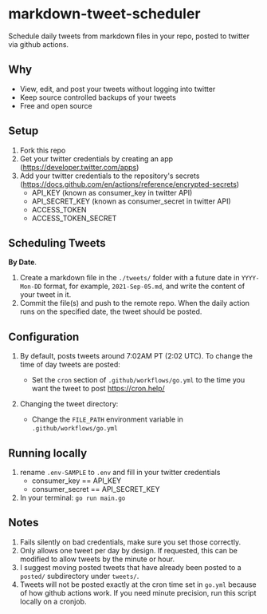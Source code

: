 # markdown-tweet-scheduler
Schedule daily tweets from markdown files in your repo, posted to twitter via github actions. 

## Why
- View, edit, and post your tweets without logging into twitter 
- Keep source controlled backups of your tweets
- Free and open source

## Setup 
1. Fork this repo
2. Get your twitter credentials by creating an app (https://developer.twitter.com/apps)
3. Add your twitter credentials to the repository's secrets (https://docs.github.com/en/actions/reference/encrypted-secrets)
   - API_KEY (known as consumer_key in twitter API)
   - API_SECRET_KEY (known as consumer_secret in twitter API)
   - ACCESS_TOKEN
   - ACCESS_TOKEN_SECRET

## Scheduling Tweets
**By Date**. 
1. Create a markdown file in the `./tweets/` folder with a future date in `YYYY-Mon-DD` format, for example, `2021-Sep-05.md`, and write the content of your tweet in it.
2. Commit the file(s) and push to the remote repo. When the daily action runs on the specified date, the tweet should be posted.


## Configuration
1. By default, posts tweets around 7:02AM PT (2:02 UTC). To change the time of day tweets are posted:
   - Set the `cron` section of `.github/workflows/go.yml` to the time you want the tweet to post  https://cron.help/

2. Changing the tweet directory:
   - Change the `FILE_PATH` environment variable in `.github/workflows/go.yml`

## Running locally
1. rename `.env-SAMPLE` to `.env` and fill in your twitter credentials
   - consumer_key == API_KEY
   - consumer_secret == API_SECRET_KEY
2. In your terminal: `go run main.go`

## Notes
1. Fails silently on bad credentials, make sure you set those correctly.
2. Only allows one tweet per day by design. If requested, this can be modified to allow tweets by the minute or hour. 
3. I suggest moving posted tweets that have already been posted to a `posted/` subdirectory under `tweets/`.
4. Tweets will not be posted exactly at the cron time set in `go.yml` because of how github actions work. If you need minute precision, run this script locally on a cronjob.

